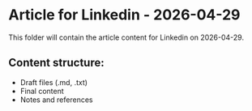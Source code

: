 # Article for Linkedin - 2026-04-29

This folder will contain the article content for Linkedin on 2026-04-29.

## Content structure:
- Draft files (.md, .txt)
- Final content
- Notes and references
